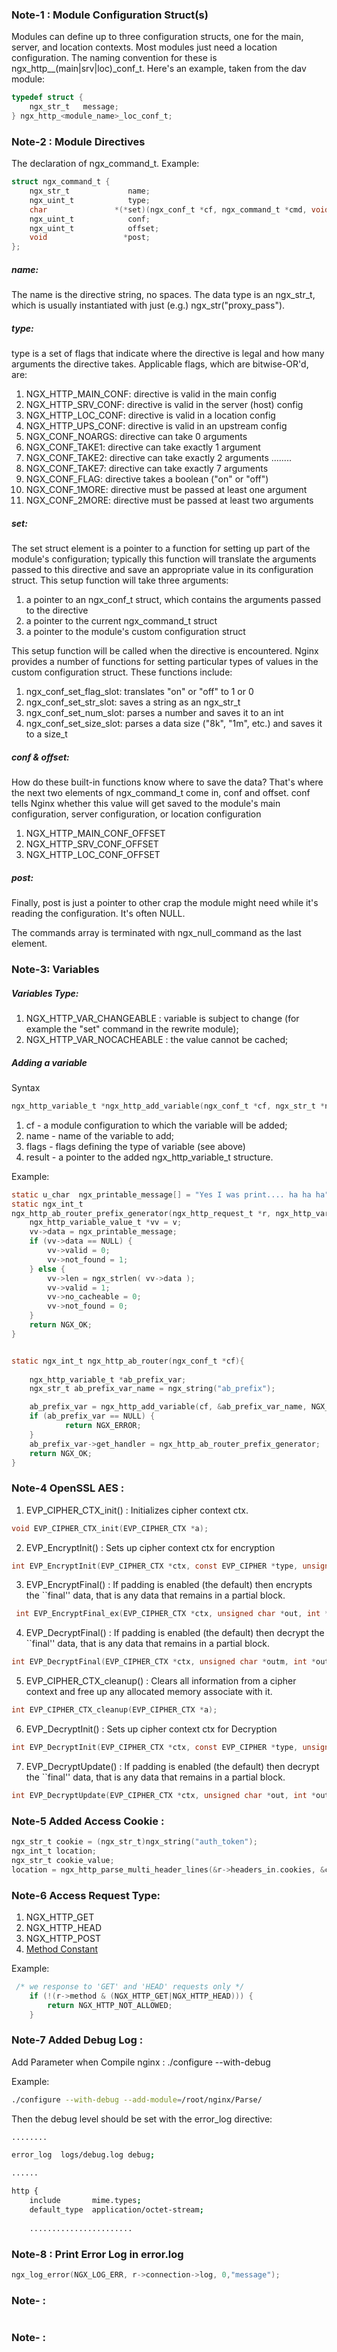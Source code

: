 ### Note-1 : Module Configuration Struct(s)

Modules can define up to three configuration structs, one for the main, server, and location contexts. Most modules just need a location configuration. The naming convention for these is ngx_http_<module name>_(main|srv|loc)_conf_t. Here's an example, taken from the dav module:


```C
typedef struct {
    ngx_str_t   message;
} ngx_http_<module_name>_loc_conf_t;

```

### Note-2 : Module Directives

The declaration of ngx_command_t. Example:

```C
struct ngx_command_t {
    ngx_str_t             name;
    ngx_uint_t            type;
    char               *(*set)(ngx_conf_t *cf, ngx_command_t *cmd, void *conf);
    ngx_uint_t            conf;
    ngx_uint_t            offset;
    void                 *post;
};
```

##### name: 
The name is the directive string, no spaces. The data type is an ngx_str_t, which is usually instantiated with just (e.g.) ngx_str("proxy_pass").

##### type:
type is a set of flags that indicate where the directive is legal and how many arguments the directive takes. Applicable flags, which are bitwise-OR'd, are:

1. NGX_HTTP_MAIN_CONF: directive is valid in the main config
2. NGX_HTTP_SRV_CONF: directive is valid in the server (host) config
3. NGX_HTTP_LOC_CONF: directive is valid in a location config
4. NGX_HTTP_UPS_CONF: directive is valid in an upstream config
5. NGX_CONF_NOARGS: directive can take 0 arguments
6. NGX_CONF_TAKE1: directive can take exactly 1 argument
7. NGX_CONF_TAKE2: directive can take exactly 2 arguments ........
8. NGX_CONF_TAKE7: directive can take exactly 7 arguments
9. NGX_CONF_FLAG: directive takes a boolean ("on" or "off")
10. NGX_CONF_1MORE: directive must be passed at least one argument
11. NGX_CONF_2MORE: directive must be passed at least two arguments

##### set:
The set struct element is a pointer to a function for setting up part of the module's configuration; typically this function will translate the arguments passed to this directive and save an appropriate value in its configuration struct. This setup function will take three arguments:

1. a pointer to an ngx_conf_t struct, which contains the arguments passed to the directive
2. a pointer to the current ngx_command_t struct
3. a pointer to the module's custom configuration struct

This setup function will be called when the directive is encountered. Nginx provides a number of functions for setting particular types of values in the custom configuration struct. These functions include:

1. ngx_conf_set_flag_slot: translates "on" or "off" to 1 or 0
2. ngx_conf_set_str_slot: saves a string as an ngx_str_t
3. ngx_conf_set_num_slot: parses a number and saves it to an int
4. ngx_conf_set_size_slot: parses a data size ("8k", "1m", etc.) and saves it to a size_t

##### conf & offset:
How do these built-in functions know where to save the data? That's where the next two elements of ngx_command_t come in, conf and offset. conf tells Nginx whether this value will get saved to the module's main configuration, server configuration, or location configuration

1. NGX_HTTP_MAIN_CONF_OFFSET
2. NGX_HTTP_SRV_CONF_OFFSET
3. NGX_HTTP_LOC_CONF_OFFSET

##### post:
Finally, post is just a pointer to other crap the module might need while it's reading the configuration. It's often NULL.

The commands array is terminated with ngx_null_command as the last element.


### Note-3: Variables

##### Variables Type:
1. NGX_HTTP_VAR_CHANGEABLE      :   variable is subject to change (for example the "set" command in the rewrite module);
2. NGX_HTTP_VAR_NOCACHEABLE     :   the value cannot be cached;


##### Adding a variable

Syntax
```C
ngx_http_variable_t *ngx_http_add_variable(ngx_conf_t *cf, ngx_str_t *name, ngx_uint_t flags);
```

1. cf - a module configuration to which the variable will be added;
2. name - name of the variable to add;
3. flags - flags defining the type of variable (see above)
4. result - a pointer to the added ngx_http_variable_t structure.

Example:
```C
static u_char  ngx_printable_message[] = "Yes I was print.... ha ha ha";
static ngx_int_t
ngx_http_ab_router_prefix_generator(ngx_http_request_t *r, ngx_http_variable_value_t *v, uintptr_t data){
	ngx_http_variable_value_t *vv = v;	
	vv->data = ngx_printable_message;	
	if (vv->data == NULL) {
		vv->valid = 0;
		vv->not_found = 1;
	} else {
		vv->len = ngx_strlen( vv->data );
		vv->valid = 1;
		vv->no_cacheable = 0;
		vv->not_found = 0;
	}
	return NGX_OK;
}


static ngx_int_t ngx_http_ab_router(ngx_conf_t *cf){ 
    
    ngx_http_variable_t *ab_prefix_var;
    ngx_str_t ab_prefix_var_name = ngx_string("ab_prefix");

    ab_prefix_var = ngx_http_add_variable(cf, &ab_prefix_var_name, NGX_HTTP_VAR_NOCACHEABLE );
    if (ab_prefix_var == NULL) {
            return NGX_ERROR;
    }
    ab_prefix_var->get_handler = ngx_http_ab_router_prefix_generator;
    return NGX_OK;
}
```


### Note-4 OpenSSL AES : 

1. EVP_CIPHER_CTX_init()                :    Initializes cipher context ctx.
```C
void EVP_CIPHER_CTX_init(EVP_CIPHER_CTX *a);
```
2. EVP_EncryptInit()                    :    Sets up cipher context ctx for encryption

```C
int EVP_EncryptInit(EVP_CIPHER_CTX *ctx, const EVP_CIPHER *type, unsigned char *key, unsigned char *iv);
```

3. EVP_EncryptFinal()                   :   If padding is enabled (the default) then encrypts the ``final'' data, that is any data that remains in a partial block.

```C
 int EVP_EncryptFinal_ex(EVP_CIPHER_CTX *ctx, unsigned char *out, int *outl);
```

4. EVP_DecryptFinal()                   :   If padding is enabled (the default) then decrypt the ``final'' data, that is any data that remains in a partial block.

```C
int EVP_DecryptFinal(EVP_CIPHER_CTX *ctx, unsigned char *outm, int *outl);
```

5. EVP_CIPHER_CTX_cleanup()             :   Clears all information from a cipher context and free up any allocated memory associate with it.

```C
int EVP_CIPHER_CTX_cleanup(EVP_CIPHER_CTX *a);
```

6. EVP_DecryptInit()                    :    Sets up cipher context ctx for Decryption

```C
int EVP_DecryptInit(EVP_CIPHER_CTX *ctx, const EVP_CIPHER *type, unsigned char *key, unsigned char *iv);
```

7. EVP_DecryptUpdate()                  :   If padding is enabled (the default) then decrypt the ``final'' data, that is any data that remains in a partial block.                  

```C
int EVP_DecryptUpdate(EVP_CIPHER_CTX *ctx, unsigned char *out, int *outl, unsigned char *in, int inl);
```

### Note-5 Added Access Cookie : 
```C
ngx_str_t cookie = (ngx_str_t)ngx_string("auth_token"); 
ngx_int_t location; 
ngx_str_t cookie_value; 
location = ngx_http_parse_multi_header_lines(&r->headers_in.cookies, &cookie, &cookie_value);
```

### Note-6 Access Request Type: 
1. NGX_HTTP_GET
2. NGX_HTTP_HEAD
3. NGX_HTTP_POST 
4. [Method Constant](http://lxr.nginx.org/source/src/http/ngx_http_request.h#L158)

Example:
```C
 /* we response to 'GET' and 'HEAD' requests only */
    if (!(r->method & (NGX_HTTP_GET|NGX_HTTP_HEAD))) {
        return NGX_HTTP_NOT_ALLOWED;
    }
```


### Note-7 Added Debug Log : 

Add Parameter when Compile nginx : ./configure --with-debug

Example:
```bash
./configure --with-debug --add-module=/root/nginx/Parse/
```

Then the debug level should be set with the error_log directive:

```bash
........

error_log  logs/debug.log debug;

......

http {
    include       mime.types;
    default_type  application/octet-stream;
    
    .......................

```


### Note-8 : Print Error Log in error.log 
```C
ngx_log_error(NGX_LOG_ERR, r->connection->log, 0,"message");
```

### Note- : 
```C

```

### Note- : 
```C

```

